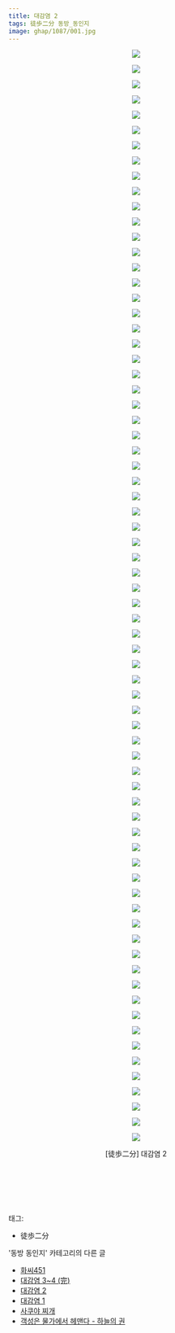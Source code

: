 ```yaml
---
title: 대감염 2
tags: 徒歩二分 동방_동인지
image: ghap/1087/001.jpg
---
```

<div class="article">
<p style="text-align: center; clear: none; float: none;"><img src="{{ site.nasurl }}/ghap/1087/001.jpg"/></p>
<p style="text-align: center; clear: none; float: none;"><img src="{{ site.nasurl }}/ghap/1087/002.jpg"/></p>
<p style="text-align: center; clear: none; float: none;"><img src="{{ site.nasurl }}/ghap/1087/003.jpg"/></p>
<p style="text-align: center; clear: none; float: none;"><img src="{{ site.nasurl }}/ghap/1087/004.jpg"/></p>
<p style="text-align: center; clear: none; float: none;"><img src="{{ site.nasurl }}/ghap/1087/005.jpg"/></p>
<p style="text-align: center; clear: none; float: none;"><img src="{{ site.nasurl }}/ghap/1087/006.jpg"/></p>
<p style="text-align: center; clear: none; float: none;"><img src="{{ site.nasurl }}/ghap/1087/007.jpg"/></p>
<p style="text-align: center; clear: none; float: none;"><img src="{{ site.nasurl }}/ghap/1087/008.jpg"/></p>
<p style="text-align: center; clear: none; float: none;"><img src="{{ site.nasurl }}/ghap/1087/009.jpg"/></p>
<p style="text-align: center; clear: none; float: none;"><img src="{{ site.nasurl }}/ghap/1087/010.jpg"/></p>
<p style="text-align: center; clear: none; float: none;"><img src="{{ site.nasurl }}/ghap/1087/011.jpg"/></p>
<p style="text-align: center; clear: none; float: none;"><img src="{{ site.nasurl }}/ghap/1087/012.jpg"/></p>
<p style="text-align: center; clear: none; float: none;"><img src="{{ site.nasurl }}/ghap/1087/013.jpg"/></p>
<p style="text-align: center; clear: none; float: none;"><img src="{{ site.nasurl }}/ghap/1087/014.jpg"/></p>
<p style="text-align: center; clear: none; float: none;"><img src="{{ site.nasurl }}/ghap/1087/015.jpg"/></p>
<p style="text-align: center; clear: none; float: none;"><img src="{{ site.nasurl }}/ghap/1087/016.jpg"/></p>
<p style="text-align: center; clear: none; float: none;"><img src="{{ site.nasurl }}/ghap/1087/017.jpg"/></p>
<p style="text-align: center; clear: none; float: none;"><img src="{{ site.nasurl }}/ghap/1087/018.jpg"/></p>
<p style="text-align: center; clear: none; float: none;"><img src="{{ site.nasurl }}/ghap/1087/019.jpg"/></p>
<p style="text-align: center; clear: none; float: none;"><img src="{{ site.nasurl }}/ghap/1087/020.jpg"/></p>
<p style="text-align: center; clear: none; float: none;"><img src="{{ site.nasurl }}/ghap/1087/021.jpg"/></p>
<p style="text-align: center; clear: none; float: none;"><img src="{{ site.nasurl }}/ghap/1087/022.jpg"/></p>
<p style="text-align: center; clear: none; float: none;"><img src="{{ site.nasurl }}/ghap/1087/023.jpg"/></p>
<p style="text-align: center; clear: none; float: none;"><img src="{{ site.nasurl }}/ghap/1087/024.jpg"/></p>
<p style="text-align: center; clear: none; float: none;"><img src="{{ site.nasurl }}/ghap/1087/025.jpg"/></p>
<p style="text-align: center; clear: none; float: none;"><img src="{{ site.nasurl }}/ghap/1087/026.jpg"/></p>
<p style="text-align: center; clear: none; float: none;"><img src="{{ site.nasurl }}/ghap/1087/027.jpg"/></p>
<p style="text-align: center; clear: none; float: none;"><img src="{{ site.nasurl }}/ghap/1087/028.jpg"/></p>
<p style="text-align: center; clear: none; float: none;"><img src="{{ site.nasurl }}/ghap/1087/029.jpg"/></p>
<p style="text-align: center; clear: none; float: none;"><img src="{{ site.nasurl }}/ghap/1087/030.jpg"/></p>
<p style="text-align: center; clear: none; float: none;"><img src="{{ site.nasurl }}/ghap/1087/031.jpg"/></p>
<p style="text-align: center; clear: none; float: none;"><img src="{{ site.nasurl }}/ghap/1087/032.jpg"/></p>
<p style="text-align: center; clear: none; float: none;"><img src="{{ site.nasurl }}/ghap/1087/033.jpg"/></p>
<p style="text-align: center; clear: none; float: none;"><img src="{{ site.nasurl }}/ghap/1087/034.jpg"/></p>
<p style="text-align: center; clear: none; float: none;"><img src="{{ site.nasurl }}/ghap/1087/035.jpg"/></p>
<p style="text-align: center; clear: none; float: none;"><img src="{{ site.nasurl }}/ghap/1087/036.jpg"/></p>
<p style="text-align: center; clear: none; float: none;"><img src="{{ site.nasurl }}/ghap/1087/037.jpg"/></p>
<p style="text-align: center; clear: none; float: none;"><img src="{{ site.nasurl }}/ghap/1087/038.jpg"/></p>
<p style="text-align: center; clear: none; float: none;"><img src="{{ site.nasurl }}/ghap/1087/039.jpg"/></p>
<p style="text-align: center; clear: none; float: none;"><img src="{{ site.nasurl }}/ghap/1087/040.jpg"/></p>
<p style="text-align: center; clear: none; float: none;"><img src="{{ site.nasurl }}/ghap/1087/041.jpg"/></p>
<p style="text-align: center; clear: none; float: none;"><img src="{{ site.nasurl }}/ghap/1087/042.jpg"/></p>
<p style="text-align: center; clear: none; float: none;"><img src="{{ site.nasurl }}/ghap/1087/043.jpg"/></p>
<p style="text-align: center; clear: none; float: none;"><img src="{{ site.nasurl }}/ghap/1087/044.jpg"/></p>
<p style="text-align: center; clear: none; float: none;"><img src="{{ site.nasurl }}/ghap/1087/045.jpg"/></p>
<p style="text-align: center; clear: none; float: none;"><img src="{{ site.nasurl }}/ghap/1087/046.jpg"/></p>
<p style="text-align: center; clear: none; float: none;"><img src="{{ site.nasurl }}/ghap/1087/047.jpg"/></p>
<p style="text-align: center; clear: none; float: none;"><img src="{{ site.nasurl }}/ghap/1087/048.jpg"/></p>
<p style="text-align: center; clear: none; float: none;"><img src="{{ site.nasurl }}/ghap/1087/049.jpg"/></p>
<p style="text-align: center; clear: none; float: none;"><img src="{{ site.nasurl }}/ghap/1087/050.jpg"/></p>
<p style="text-align: center; clear: none; float: none;"><img src="{{ site.nasurl }}/ghap/1087/051.jpg"/></p>
<p style="text-align: center; clear: none; float: none;"><img src="{{ site.nasurl }}/ghap/1087/052.jpg"/></p>
<p style="text-align: center; clear: none; float: none;"><img src="{{ site.nasurl }}/ghap/1087/053.jpg"/></p>
<p style="text-align: center; clear: none; float: none;"><img src="{{ site.nasurl }}/ghap/1087/054.jpg"/></p>
<p style="text-align: center; clear: none; float: none;"><img src="{{ site.nasurl }}/ghap/1087/055.jpg"/></p>
<p style="text-align: center; clear: none; float: none;"><img src="{{ site.nasurl }}/ghap/1087/056.jpg"/></p>
<p style="text-align: center; clear: none; float: none;"><img src="{{ site.nasurl }}/ghap/1087/057.jpg"/></p>
<p style="text-align: center; clear: none; float: none;"><img src="{{ site.nasurl }}/ghap/1087/058.jpg"/></p>
<p style="text-align: center; clear: none; float: none;"><img src="{{ site.nasurl }}/ghap/1087/059.jpg"/></p>
<p style="text-align: center; clear: none; float: none;"><img src="{{ site.nasurl }}/ghap/1087/060.jpg"/></p>
<p style="text-align: center; clear: none; float: none;"><img src="{{ site.nasurl }}/ghap/1087/061.jpg"/></p>
<p style="text-align: center; clear: none; float: none;"><img src="{{ site.nasurl }}/ghap/1087/062.jpg"/></p>
<p style="text-align: center; clear: none; float: none;"><img src="{{ site.nasurl }}/ghap/1087/063.jpg"/></p>
<p style="text-align: center; clear: none; float: none;"><img src="{{ site.nasurl }}/ghap/1087/064.jpg"/></p>
<p style="text-align: center; clear: none; float: none;"><img src="{{ site.nasurl }}/ghap/1087/065.jpg"/></p>
<p style="text-align: center; clear: none; float: none;"><img src="{{ site.nasurl }}/ghap/1087/066.jpg"/></p>
<p style="text-align: center; clear: none; float: none;"><img src="{{ site.nasurl }}/ghap/1087/067.jpg"/></p>
<p style="text-align: center; clear: none; float: none;"><img src="{{ site.nasurl }}/ghap/1087/068.jpg"/></p>
<p style="text-align: center; clear: none; float: none;"><img src="{{ site.nasurl }}/ghap/1087/069.jpg"/></p>
<p style="text-align: center; clear: none; float: none;"><img src="{{ site.nasurl }}/ghap/1087/070.jpg"/></p>
<p style="text-align: center; clear: none; float: none;"><img src="{{ site.nasurl }}/ghap/1087/071.jpg"/></p>
<p style="text-align: center; clear: none; float: none;"><img src="{{ site.nasurl }}/ghap/1087/072.jpg"/></p>
<p style="text-align: center; clear: none; float: none;">[徒歩二分] 대감염 2</p>
<p style="text-align: center; clear: none; float: none;"><br/></p>
<p style="text-align: center; clear: none; float: none;"><br/></p>
<p><br/></p>
</div><div class="tagTrail">
<p>태그: </p>
<ul>
<li>徒歩二分</li>
</ul>
</div><div class="another">
<p>'동방 동인지' 카테고리의 다른 글</p>
<ul>
<li><a href="/2016-07-25-ghap_1089">화씨451</a></li>
<li><a href="/2016-07-25-ghap_1088">대감염 3~4 (完)</a></li>
<li><a href="/2016-07-25-ghap_1087">대감염 2</a></li>
<li><a href="/2016-07-25-ghap_1086">대감염 1</a></li>
<li><a href="/2016-07-25-ghap_1085">사쿠야 찌개</a></li>
<li><a href="/2016-07-25-ghap_1084">객성은 물가에서 헤맨다 - 하늘의 권</a></li>
</ul>
</div><div class="cb_module cb_fluid">
<div class="cb_wrt cb_profile">
</div><!-- commentList close -->
</div>